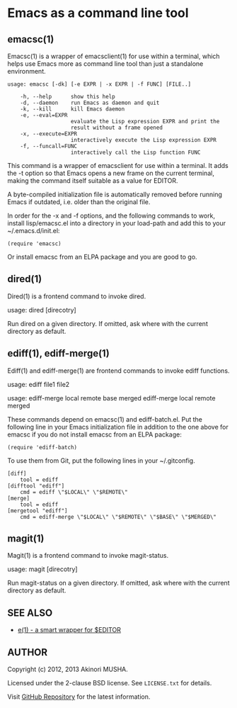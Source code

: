 # Emacs as a command line tool

## emacsc(1)

Emacsc(1) is a wrapper of emacsclient(1) for use within a terminal,
which helps use Emacs more as command line tool than just a standalone
environment.

    usage: emacsc [-dk] [-e EXPR | -x EXPR | -f FUNC] [FILE..]

        -h, --help      show this help
        -d, --daemon    run Emacs as daemon and quit
        -k, --kill      kill Emacs daemon
        -e, --eval=EXPR
                        evaluate the Lisp expression EXPR and print the
                        result without a frame opened
        -x, --execute=EXPR
                        interactively execute the Lisp expression EXPR
        -f, --funcall=FUNC
                        interactively call the Lisp function FUNC

This command is a wrapper of emacsclient for use within a terminal.
It adds the -t option so that Emacs opens a new frame on the current
terminal, making the command itself suitable as a value for EDITOR.

A byte-compiled initialization file is automatically removed before
running Emacs if outdated, i.e. older than the original file.

In order for the -x and -f options, and the following commands to
work, install lisp/emacsc.el into a directory in your load-path and
add this to your ~/.emacs.d/init.el:

    (require 'emacsc)

Or install emacsc from an ELPA package and you are good to go.

## dired(1)

Dired(1) is a frontend command to invoke dired.

usage: dired [direcotry]

Run dired on a given directory.  If omitted, ask where with the
current directory as default.

## ediff(1), ediff-merge(1)

Ediff(1) and ediff-merge(1) are frontend commands to invoke ediff
functions.

usage: ediff file1 file2

usage: ediff-merge local remote base merged
       ediff-merge local remote merged

These commands depend on emacsc(1) and ediff-batch.el.  Put the
following line in your Emacs initialization file in addition to the
one above for emacsc if you do not install emacsc from an ELPA
package:

    (require 'ediff-batch)

To use them from Git, put the following lines in your ~/.gitconfig.

    [diff]
        tool = ediff
    [difftool "ediff"]
        cmd = ediff \"$LOCAL\" \"$REMOTE\"
    [merge]
        tool = ediff
    [mergetool "ediff"]
        cmd = ediff-merge \"$LOCAL\" \"$REMOTE\" \"$BASE\" \"$MERGED\"

## magit(1)

Magit(1) is a frontend command to invoke magit-status.

usage: magit [direcotry]

Run magit-status on a given directory.  If omitted, ask where with the
current directory as default.

## SEE ALSO

- [e(1) - a smart wrapper for $EDITOR](https://github.com/knu/e)

## AUTHOR

Copyright (c) 2012, 2013 Akinori MUSHA.

Licensed under the 2-clause BSD license.  See `LICENSE.txt` for
details.

Visit [GitHub Repository](https://github.com/knu/emacsc) for the latest
information.
